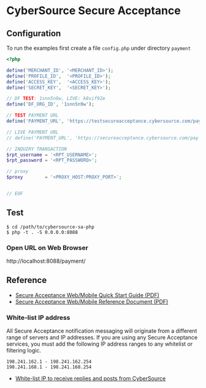CyberSource Secure Acceptance
=============================

## Configuration

To run the examples first create a file `config.php` under directory `payment`

```php
<?php

define('MERCHANT_ID', '<MERCHANT_ID>');
define('PROFILE_ID',  '<PROFILE_ID>');
define('ACCESS_KEY',  '<ACCESS_KEY>');
define('SECRET_KEY',  '<SECRET_KEY>');

// DF TEST: 1snn5n9w, LIVE: k8vif92e 
define('DF_ORG_ID', '1snn5n9w');

// TEST PAYMENT URL
define('PAYMENT_URL', 'https://testsecureacceptance.cybersource.com/pay');

// LIVE PAYMENT URL
// define('PAYMENT_URL', 'https://secureacceptance.cybersource.com/pay');

// INQUIRY TRANSACTION
$rpt_username = '<RPT_USERNAME>';
$rpt_password = '<RPT_PASSWORD>';

// proxy
$proxy        = '<PROXY_HOST:PROXY_PORT>';


// EOF
```

## Test

```
$ cd /path/to/cybersource-sa-php
$ php -t . -S 0.0.0.0:8088
```

### Open URL on Web Browser
http://localhost:8088/payment/


## Reference

- [Secure Acceptance Web/Mobile Quick Start Guide (PDF)](https://github.com/e-payment/cybersource-secure-acceptance/blob/master/doc/Secure_Acceptance_WM_Quick_Start_Guide.pdf)
- [Secure Acceptance Web/Mobile Reference Document (PDF)](https://github.com/e-payment/cybersource-secure-acceptance/blob/master/doc/Secure_Acceptance_WM.pdf)

### White-list IP address

All Secure Acceptance notification messaging will originate from a different range of servers and IP addresses. If you are using any Secure Acceptance services, you must add the following IP address ranges to any whitelist or filtering logic.

```
198.241.162.1 - 198.241.162.254
198.241.168.1 - 198.241.168.254
```

- [White-list IP to receive replies and posts from CyberSource](https://support.cybersource.com/s/article/What-IP-addresses-should-I-add-to-my-white-list-to-receive-replies-and-posts-from-CyberSource)